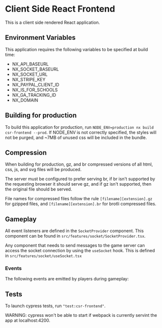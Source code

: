 # Client Side React Frontend

This is a client side rendered React application.

## Environment Variables

This application requires the following variables to be specified at build time:

- NX_API_BASEURL
- NX_SOCKET_BASEURL
- NX_SOCKET_URL
- NX_STRIPE_KEY
- NX_PAYPAL_CLIENT_ID
- NX_IS_FOR_SCHOOLS
- NX_GA_TRACKING_ID
- NX_DOMAIN

## Building for production

To build this application for production, run `NODE_ENV=production nx build csr-frontend --prod`. If NODE_ENV is not correctly specified,
the styles will not be purged, and ~7MB of unused css will be included in the bundle.

## Compression

When building for production, gz, and br compressed versions of all html, css, js, and svg files will be produced.

The server must be configured to prefer serving br, if br isn't supported by the requesting browser it should serve gz, and if gz isn't supported, then the original file should be served.

File names for compressed files follow the rule `[filename][extension].gz` for gzipped files, and `[filename][extension].br` for brotli compressed files.

## Gameplay

All event listeners are defined in the `SocketProvider` component. This component can be found in `src/features/socket/SocketProvider.tsx`.

Any component that needs to send messages to the game server can access the socket connection by using the `useSocket` hook. This is defined in `src/features/socket/useSocket.tsx`

### Events

The following events are emitted by players during gameplay:

## Tests

To launch cypress tests, run `"test:csr-frontend"`.

WARNING: cypress won't be able to start if webpack is currently servint the app at localhost:4200.
